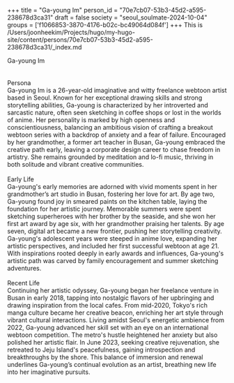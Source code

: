 +++
title = "Ga-young Im"
person_id = "70e7cb07-53b3-45d2-a595-238678d3ca31"
draft = false
society = "seoul_soulmate-2024-10-04"
groups = ['f1066853-3870-4176-b02c-bc49064d084f']
+++
This is /Users/joonheekim/Projects/hugo/my-hugo-site/content/persons/70e7cb07-53b3-45d2-a595-238678d3ca31/_index.md

<div class="h1_right">Ga-young Im</div><br>
<br>
<div class="h2">Persona</div><div class="plain">Ga-young Im is a 26-year-old imaginative and witty freelance webtoon artist based in Seoul. Known for her exceptional drawing skills and strong storytelling abilities, Ga-young is characterized by her introverted and sarcastic nature, often seen sketching in coffee shops or lost in the worlds of anime. Her personality is marked by high openness and conscientiousness, balancing an ambitious vision of crafting a breakout webtoon series with a backdrop of anxiety and a fear of failure. Encouraged by her grandmother, a former art teacher in Busan, Ga-young embraced the creative path early, leaving a corporate design career to chase freedom in artistry. She remains grounded by meditation and lo-fi music, thriving in both solitude and vibrant creative communities.</div><br>
<div class="h2">Early Life</div><div class="plain">Ga-young's early memories are adorned with vivid moments spent in her grandmother’s art studio in Busan, fostering her love for art. By age two, Ga-young found joy in smeared paints on the kitchen table, laying the foundation for her artistic journey. Memorable summers were spent sketching superheroes with her brother by the seaside, and she won her first art award by age six, with her grandmother praising her talents. By age seven, digital art became a new frontier, pushing her storytelling creativity. Ga-young's adolescent years were steeped in anime love, expanding her artistic perspectives, and included her first successful webtoon at age 21. With inspirations rooted deeply in early awards and influences, Ga-young's artistic path was carved by family encouragement and summer sketching adventures.</div><br>
<div class="h2">Recent Life</div><div class="plain">Continuing her artistic odyssey, Ga-young began her freelance venture in Busan in early 2018, tapping into nostalgic flavors of her upbringing and drawing inspiration from the local cafes. From mid-2020, Tokyo's rich manga culture became her creative beacon, enriching her art style through vibrant cultural interactions. Living amidst Seoul's energetic ambience from 2022, Ga-young advanced her skill set with an eye on an international webtoon competition. The metro's hustle heightened her anxiety but also polished her artistic flair. In June 2023, seeking creative rejuvenation, she retreated to Jeju Island's peacefulness, gaining introspection and breakthroughs by the shore. This balance of immersion and renewal underlines Ga-young’s continual evolution as an artist, breathing new life into her imaginative pursuits. </div><br>
